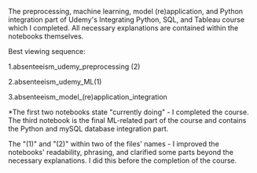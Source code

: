 
The preprocessing, machine learning, model (re)application, and Python integration part of Udemy's Integrating Python, SQL, and Tableau course which I completed. All necessary explanations are contained within the notebooks themselves. 

Best viewing sequence:

1.absenteeism_udemy_preprocessing (2)

2.absenteeism_udemy_ML(1)

3.absenteeism_model_(re)application_integration

*The first two notebooks state "currently doing" - I completed the course. 
The third notebook is the final ML-related part of the course and contains the Python and mySQL database integration part.

The "(1)" and "(2)" within two of the files' names - I improved the notebooks' readability, phrasing, and clarified some parts beyond the necessary explanations. I did this before the completion of the course.
